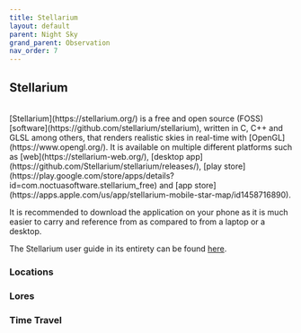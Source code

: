 ```yaml
---
title: Stellarium
layout: default
parent: Night Sky
grand_parent: Observation
nav_order: 7
---
```


## Stellarium

<br>
[Stellarium](https://stellarium.org/) is a free and open source (FOSS) [software](https://github.com/stellarium/stellarium), written in C, C++ and GLSL among others, that renders realistic skies in real-time with [OpenGL](https://www.opengl.org/). It is available on multiple different platforms such as [web](https://stellarium-web.org/), [desktop app](https://github.com/Stellarium/stellarium/releases/), [play store](https://play.google.com/store/apps/details?id=com.noctuasoftware.stellarium_free) and [app store](https://apps.apple.com/us/app/stellarium-mobile-star-map/id1458716890).

It is recommended to download the application on your phone as it is much easier to carry and reference from as compared to from a laptop or a desktop.

The Stellarium user guide in its entirety can be found [here](https://stellarium.org/files/guide.pdf).

### Locations

### Lores

### Time Travel
